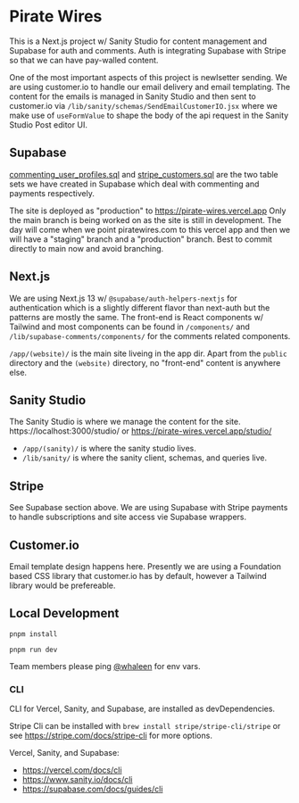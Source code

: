# Pirate Wires

This is a Next.js project w/ Sanity Studio for content management and Supabase for auth and comments. Auth is integrating Supabase with Stripe so that we can have pay-walled content.

One of the most important aspects of this project is newlsetter sending. We are using customer.io to handle our email delivery and email templating. The content for the emails is managed in Sanity Studio and then sent to customer.io via `/lib/sanity/schemas/SendEmailCustomerIO.jsx` where we make use of `useFormValue` to shape the body of the api request in the Sanity Studio Post editor UI.

## Supabase

[commenting_user_profiles.sql](/pirate-wires/supabase/commenting_user_profiles.sql) and [stripe_customers.sql](/pirate-wires/supabase/stripe_customers.sql) are the two table sets we have created in Supabase which deal with commenting and payments respectively.

The site is deployed as "production" to https://pirate-wires.vercel.app
Only the main branch is being worked on as the site is still in development. The day will come when we point piratewires.com to this vercel app and then we will have a "staging" branch and a "production" branch. Best to commit directly to main now and avoid branching.

## Next.js

We are using Next.js 13 w/ `@supabase/auth-helpers-nextjs` for authentication which is a slightly different flavor than next-auth but the patterns are mostly the same. The front-end is React components w/ Tailwind and most components can be found in `/components/` and `/lib/supabase-comments/components/` for the comments related components.

`/app/(website)/` is the main site liveing in the app dir. Apart from the `public` directory and the `(website)` directory, no "front-end" content is anywhere else.

## Sanity Studio

The Sanity Studio is where we manage the content for the site. https://localhost:3000/studio/ or https://pirate-wires.vercel.app/studio/

- `/app/(sanity)/` is where the sanity studio lives.
- `/lib/sanity/` is where the sanity client, schemas, and queries live.

## Stripe

See Supabase section above. We are using Supabase with Stripe payments to handle subscriptions and site access vie Supabase wrappers.

## Customer.io

Email template design happens here. Presently we are using a Foundation based CSS library that customer.io has by default, however a Tailwind library would be prefereable.

## Local Development

`pnpm install`

`pnpm run dev`

Team members please ping [@whaleen](https://github.com/whaleen) for env vars.

### CLI

CLI for Vercel, Sanity, and Supabase, are installed as devDependencies.

Stripe Cli can be installed with `brew install stripe/stripe-cli/stripe` or see
https://stripe.com/docs/stripe-cli for more options.

Vercel, Sanity, and Supabase:

- https://vercel.com/docs/cli
- https://www.sanity.io/docs/cli
- https://supabase.com/docs/guides/cli
